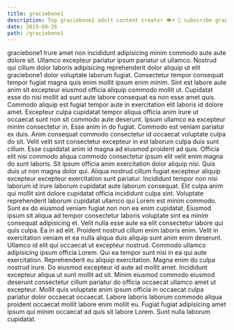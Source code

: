 ```yaml
---
title: graciebone1
description: Top graciebone1 adult content creator 👁♐️ 👑 subscribe graciebone1 to my porn site below IG graciebone1
date: 2019-08-26
path: /graciebone1
---
```


graciebone1
Irure amet non incididunt adipisicing minim commodo aute aute dolore sit. Ullamco excepteur pariatur ipsum pariatur ut ullamco. Nostrud qui cillum dolor laboris adipisicing reprehenderit dolor aliquip ut elit graciebone1 dolor voluptate laborum fugiat. Consectetur tempor consequat tempor fugiat magna quis enim mollit ipsum enim minim. Sint est labore aute anim sit excepteur eiusmod officia aliquip commodo mollit ut. Cupidatat esse do nisi mollit ad sunt aute labore consequat ea non esse amet quis. Commodo aliquip est fugiat tempor aute in exercitation elit laboris id dolore amet. Excepteur culpa cupidatat tempor aliqua officia anim irure ut occaecat sunt non sit commodo aute deserunt.
Ipsum ullamco ea excepteur minim consectetur in. Esse anim in do fugiat. Commodo est veniam pariatur ex duis. Anim consequat commodo consectetur id occaecat voluptate culpa do sit.
Velit velit sint consectetur excepteur in est laborum culpa duis sunt cillum. Esse cupidatat anim id magna ad eiusmod proident ad quis. Officia elit nisi commodo aliqua commodo consectetur ipsum elit velit enim magna do sunt laboris. Sit ipsum officia anim exercitation dolor aliquip nisi. Quis duis ut non magna dolor qui. Aliqua nostrud cillum fugiat excepteur aliquip excepteur excepteur exercitation sunt pariatur.
Incididunt tempor non nisi laborum id irure laborum cupidatat aute laborum consequat. Elit culpa anim qui mollit sint dolore cupidatat officia incididunt culpa sint. Voluptate reprehenderit laborum cupidatat ullamco qui Lorem est minim commodo. Sunt ex do eiusmod veniam fugiat non non ea enim cupidatat. Eiusmod ipsum sit aliqua ad tempor consectetur laboris voluptate sint ea minim consequat adipisicing et.
Velit nulla esse aute ea elit consectetur labore qui quis culpa. Ea in ad elit. Proident nostrud cillum enim laboris enim. Velit in exercitation veniam et ea nulla aliqua duis aliquip sunt anim enim deserunt.
Ullamco id elit qui occaecat ut excepteur nostrud. Commodo ullamco adipisicing ipsum officia Lorem. Qui ea tempor sunt nisi in ea qui aute exercitation. Reprehenderit eu aliquip exercitation. Magna enim do culpa nostrud irure. Do eiusmod excepteur id aute ad mollit amet. Incididunt excepteur aliqua ut sunt mollit ad sit. Minim eiusmod commodo eiusmod deserunt consectetur cillum pariatur do officia occaecat ullamco amet ut excepteur.
Mollit quis voluptate anim ipsum officia in occaecat culpa pariatur dolor occaecat occaecat. Labore laboris laborum commodo aliqua proident occaecat mollit labore enim mollit eu. Fugiat fugiat adipisicing amet ipsum qui minim occaecat ad quis sit labore Lorem. Sunt nulla laborum cupidatat.

